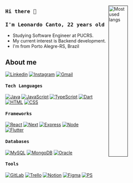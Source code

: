 
[<img align="right" src="https://camo.githubusercontent.com/c1dcb74cc1c1835b1d716f5051499a2814c683c806b15f04b0eba492863703e9/68747470733a2f2f63646e2e6472696262626c652e636f6d2f75736572732f3733303730332f73637265656e73686f74732f363538313234332f6176656e746f2e676966" alt="Most used langs" width="35%" /> ]()
### <samp>Hi there 👋</samp>

### <samp> I'm Leonardo Canto, 22 years old </samp>


- Studying Software Engineer at PUCRS.
- My current interest is Backend development.
- I'm from Porto Alegre-RS, Brazil


## About me
[![Linkedin](https://img.shields.io/badge/LinkedIn-0077B5?style=for-the-badge&logo=linkedin&logoColor=white)](https://www.linkedin.com/in/leonardo-machado1/)
[![Instagram](https://img.shields.io/badge/Instagram-E4405F?style=for-the-badge&logo=instagram&logoColor=white)](https://www.instagram.com/_leonardocanto/)
[![Gmail](https://img.shields.io/badge/Gmail-D14836?style=for-the-badge&logo=gmail&logoColor=white)](mailto:leonardo.machado785@gmail.com)

#### <samp> Tech Languages </samp>
[![Java](https://img.shields.io/badge/Java-ED8B00?style=for-the-badge&logo=openjdk&logoColor=white)]()
[![JavaScript](https://img.shields.io/badge/JavaScript-323330?style=for-the-badge&logo=javascript&logoColor=F7DF1E)]()
[![TypeScript](https://img.shields.io/badge/TypeScript-007ACC?style=for-the-badge&logo=typescript&logoColor=white)]()
[![Dart](https://img.shields.io/badge/Dart-0175C2?style=for-the-badge&logo=dart&logoColor=white)]()
[![HTML](https://img.shields.io/badge/HTML5-E34F26?style=for-the-badge&logo=html5&logoColor=white)]()
[![CSS](https://img.shields.io/badge/CSS3-1572B6?style=for-the-badge&logo=css3&logoColor=white)]()

#### <samp> Frameworks </samp>
[![React](https://img.shields.io/badge/React-20232A?style=for-the-badge&logo=react&logoColor=61DAFB)]()
[![Next](https://img.shields.io/badge/next%20js-000000?style=for-the-badge&logo=nextdotjs&logoColor=white)]()
[![Express](https://img.shields.io/badge/Express.js-404D59?style=for-the-badge)]()
[![Node](https://img.shields.io/badge/Node.js-43853D?style=for-the-badge&logo=node.js&logoColor=white)]()  
[![Flutter](https://img.shields.io/badge/Flutter-02569B?style=for-the-badge&logo=flutter&logoColor=white)]()  

	
#### <samp> Databases </samp>
[![MySQL](https://img.shields.io/badge/MySQL-00000F?style=for-the-badge&logo=mysql&logoColor=white)]()
[![MongoDB](https://img.shields.io/badge/MongoDB-4EA94B?style=for-the-badge&logo=mongodb&logoColor=white)]()
[![Oracle](https://img.shields.io/badge/Oracle-F80000?style=for-the-badge&logo=oracle&logoColor=black)]()


#### <samp> Tools </samp>
[![GitLab](https://img.shields.io/badge/GitLab-330F63?style=for-the-badge&logo=gitlab&logoColor=white)](https://tools.ages.pucrs.br/leonardo.canto)
[![Trello](https://img.shields.io/badge/Trello-0052CC?style=for-the-badge&logo=trello&logoColor=white)]()
[![Notion](https://img.shields.io/badge/Notion-000000?style=for-the-badge&logo=notion&logoColor=white)]()
[![Figma](https://img.shields.io/badge/Figma-F24E1E?style=for-the-badge&logo=figma&logoColor=white)]()
[![PS](https://img.shields.io/badge/Adobe%20Photoshop-31A8FF?style=for-the-badge&logo=Adobe%20Photoshop&logoColor=black)]()

